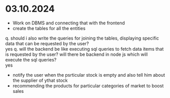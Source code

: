 # 03.10.2024
- Work on DBMS and connecting that with the frontend 
- create the tables for all the entities


q. should i also write the queries for joining the tables, displaying specific data that can be requested by the user?  
yes
q. will the backend be like executing sql queries to fetch data items that is requested by the user? will there be backend in node js which will execute the sql queries?  
yes

- notify the user when the psrticular stock is empty and also tell him about the supplier of ythat stock
- recommending the products for particular categories of market to boost sales